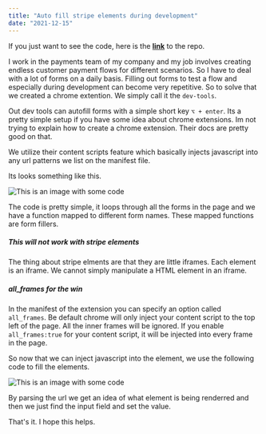 ```yaml
---
title: "Auto fill stripe elements during development"
date: "2021-12-15"
---
```


If you just want to see the code, here is the [**link**](https://github.com/blessanm86/stripe-elements-filler) to the repo.

I work in the payments team of my company and my job involves creating endless customer payment flows for different scenarios. So I have to deal with a lot of forms on a daily basis. Filling out forms to test a flow and especially during development can become very repetitive. So to solve that we created a chrome extention. We simply call it the `dev-tools`.

Out dev tools can autofill forms with a simple short key `⌥ + enter`. Its a pretty simple setup if you have some idea about chrome extensions. Im not trying to explain how to create a chrome extension. Their docs are pretty good on that.

We utilize their content scripts feature which basically injects javascript into any url patterns we list on the manifest file.

Its looks something like this.

![This is an image with some code](/images/form-filler.png)

The code is pretty simple, it loops through all the forms in the page and we have a function mapped to different form names. These mapped functions are form fillers.

##### This will not work with stripe elements

The thing about stripe elments are that they are little iframes. Each element is an iframe. We cannot simply manipulate a HTML element in an iframe.

##### all_frames for the win

In the manifest of the extension you can specify an option called `all_frames`. Be default chrome will only inject your content script to the top left of the page. All the inner frames will be ignored. If you enable `all_frames:true` for your content script, it will be injected into every frame in the page.

So now that we can inject javascript into the element, we use the following code to fill the elements.

![This is an image with some code](/images/stripe-filler.png)

By parsing the url we get an idea of what element is being renderred and then we just find the input field and set the value.

That's it. I hope this helps.
